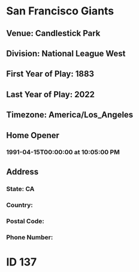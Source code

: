 # San Francisco Giants
## Venue: Candlestick Park
## Division: National League West
## First Year of Play: 1883
## Last Year of Play: 2022
## Timezone: America/Los_Angeles
## Home Opener
### 1991-04-15T00:00:00 at 10:05:00 PM
## Address
### 
### State: CA
### Country: 
### Postal Code: 
### Phone Number: 
# ID 137